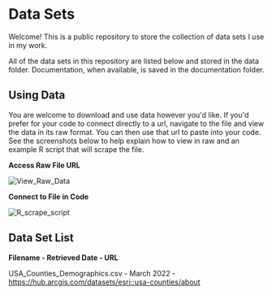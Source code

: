 # Data Sets
Welcome! This is a public repository to store the collection of data sets I use in my work.

All of the data sets in this repository are listed below and stored in the data folder. Documentation, when available, is saved in the documentation folder.

## Using Data
You are welcome to download and use data however you'd like. If you'd prefer for your code to connect directly to a url, navigate to the file and view the data in its raw format. You can then use that url to paste into your code. See the screenshots below to help explain how to view in raw and an example R script that will scrape the file.

**Access Raw File URL**

![View_Raw_Data](https://user-images.githubusercontent.com/46005933/160300222-9bd53597-a675-4740-a772-117ff6d0115f.png)

**Connect to File in Code**

![R_scrape_script](https://user-images.githubusercontent.com/46005933/160300106-8e99b411-33ec-4709-9819-4f9e125008d7.png)

## Data Set List
**Filename - Retrieved Date - URL**

USA_Counties_Demographics.csv - March 2022 - https://hub.arcgis.com/datasets/esri::usa-counties/about
